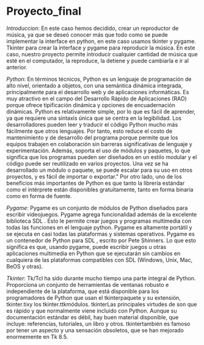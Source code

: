 # Proyecto_final
*Introduccion*:
En este caso hemos decidido, crear un reproductor de música, ya que se deseó conocer más que todo como se puede implementar la interface en python, en este caso usamos tkinter y pygame. Tkinter para crear la interface y pygame para reproducir la música. En este caso, nuestro proyecto permite introducir cualquier cantidad de música que esté en el computador, la reproduce, la detiene y puede cambiarla e ir al anterior.

*Python*:
En términos técnicos, Python es un lenguaje de programación de alto nivel, orientado a objetos, con una semántica dinámica integrada, principalmente para el desarrollo web y de aplicaciones informáticas. Es muy atractivo en el campo del Desarrollo Rápido de Aplicaciones (RAD) porque ofrece tipificación dinámica y opciones de encuadernación dinámicas.
Python es relativamente simple, por lo que es fácil de aprender, ya que requiere una sintaxis única que se centra en la legibilidad. Los desarrolladores pueden leer y traducir el código Python mucho más fácilmente que otros lenguajes. Por tanto, esto reduce el costo de mantenimiento y de desarrollo del programa porque permite que los equipos trabajen en colaboración sin barreras significativas de lenguaje y experimentación. Además, soporta el uso de módulos y paquetes, lo que significa que los programas pueden ser diseñados en un estilo modular y el código puede ser reutilizado en varios proyectos. Una vez se ha desarrollado un módulo o paquete, se puede escalar para su uso en otros proyectos, y es fácil de importar o exportar."
Por otro lado, uno de los beneficios más importantes de Python es que tanto la librería estándar como el intérprete están disponibles gratuitamente, tanto en forma binaria como en forma de fuente.

*Pygame*:
Pygame es un conjunto de módulos de Python diseñados para escribir videojuegos. Pygame agrega funcionalidad además de la excelente biblioteca SDL . Esto le permite crear juegos y programas multimedia con todas las funciones en el lenguaje python.
Pygame es altamente portátil y se ejecuta en casi todas las plataformas y sistemas operativos. Pygame es un contenedor de Python para SDL , escrito por Pete Shinners. Lo que esto significa es que, usando pygame, puede escribir juegos u otras aplicaciones multimedia en Python que se ejecutarán sin cambios en cualquiera de las plataformas compatibles con SDL (Windows, Unix, Mac, BeOS y otras).

*Tkinter*:
Tk/Tcl ha sido durante mucho tiempo una parte integral de Python. Proporciona un conjunto de herramientas de ventanas robusto e independiente de la plataforma, que está disponible para los programadores de Python que usan el tkinterpaquete y su extensión, tkinter.tixy los tkinter.ttkmódulos.
tkinterLas principales virtudes de son que es rápido y que normalmente viene incluido con Python. Aunque su documentación estándar es débil, hay buen material disponible, que incluye: referencias, tutoriales, un libro y otros. tkintertambién es famoso por tener un aspecto y una sensación obsoletos, que se han mejorado enormemente en Tk 8.5.

